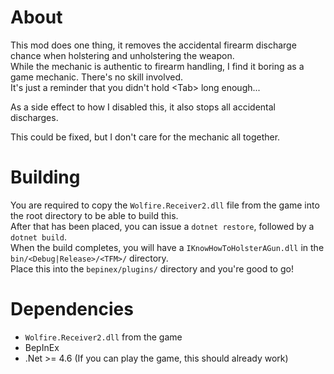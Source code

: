 # About
This mod does one thing, it removes the accidental firearm discharge chance when holstering and unholstering the weapon.  
While the mechanic is authentic to firearm handling, I find it boring as a game mechanic.
There's no skill involved.  
It's just a reminder that you didn't hold \<Tab> long enough...

As a side effect to how I disabled this, it also stops all accidental discharges.  

This could be fixed, but I don't care for the mechanic all together.  


# Building
You are required to copy the `Wolfire.Receiver2.dll` file from the game into the root directory to be able to build this.  
After that has been placed, you can issue a `dotnet restore`, followed by a `dotnet build`.  
When the build completes, you will have a `IKnowHowToHolsterAGun.dll` in the `bin/<Debug|Release>/<TFM>/` directory.  
Place this into the `bepinex/plugins/` directory and you're good to go!  


# Dependencies
- `Wolfire.Receiver2.dll` from the game
- BepInEx
- .Net >= 4.6 (If you can play the game, this should already work)
